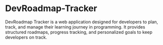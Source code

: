 # DevRoadmap-Tracker
DevRoadmap Tracker is a web application designed for developers to plan, track, and manage their learning journey in programming. It provides structured roadmaps, progress tracking, and personalized goals to keep developers on track.
